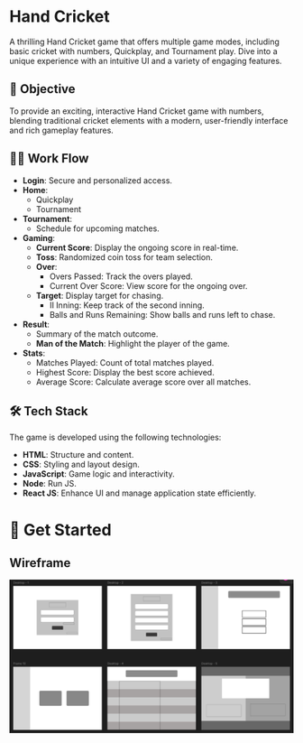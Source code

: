 
# Hand Cricket

A thrilling Hand Cricket game that offers multiple game modes, including basic cricket with numbers, Quickplay, and Tournament play. Dive into a unique experience with an intuitive UI and a variety of engaging features.

## 🎯 Objective

To provide an exciting, interactive Hand Cricket game with numbers, blending traditional cricket elements with a modern, user-friendly interface and rich gameplay features.

## 🏃‍♂️ Work Flow

- **Login**: Secure and personalized access.
- **Home**:
  - Quickplay
  - Tournament
- **Tournament**:
  - Schedule for upcoming matches.
- **Gaming**:
  - **Current Score**: Display the ongoing score in real-time.
  - **Toss**: Randomized coin toss for team selection.
  - **Over**:
    - Overs Passed: Track the overs played.
    - Current Over Score: View score for the ongoing over.
  - **Target**: Display target for chasing.
    - II Inning: Keep track of the second inning.
    - Balls and Runs Remaining: Show balls and runs left to chase.
- **Result**:
  - Summary of the match outcome.
  - **Man of the Match**: Highlight the player of the game.
- **Stats**:
  - Matches Played: Count of total matches played.
  - Highest Score: Display the best score achieved.
  - Average Score: Calculate average score over all matches.

## 🛠️ Tech Stack

The game is developed using the following technologies:

- **HTML**: Structure and content.
- **CSS**: Styling and layout design.
- **JavaScript**: Game logic and interactivity.
- **Node**: Run JS.
- **React JS**: Enhance UI and manage application state efficiently.

# 🚀 Get Started

## Wireframe

![Wireframe](./docs/image.png)
